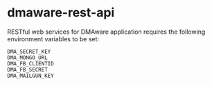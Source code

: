 # dmaware-rest-api
RESTful web services for DMAware application
requires the following environment variables to be set:

    DMA_SECRET_KEY
    DMA_MONGO_URL
    DMA_FB_CLIENTID
    DMA_FB_SECRET
    DMA_MAILGUN_KEY
